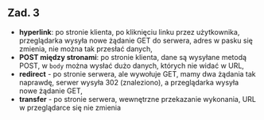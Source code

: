 ## Zad. 3

- **hyperlink**: po stronie klienta, po kliknięciu linku przez użytkownika, przeglądarka wysyła nowe żądanie GET do serwera, adres w pasku się zmienia, nie można tak przesłać danych,
- **POST między stronami**: po stronie klienta, dane są wysyłane metodą POST, w `body` można wysłać dużo danych, których nie widać w URL,
- **redirect** - po stronie serwera, ale wywołuje GET, mamy dwa żądania tak naprawdę, serwer wysyła 302 (znaleziono), a przeglądarka wysyła nowe żądanie GET,
- **transfer** - po stronie serwera, wewnętrzne przekazanie wykonania, URL w przeglądarce się nie zmienia
